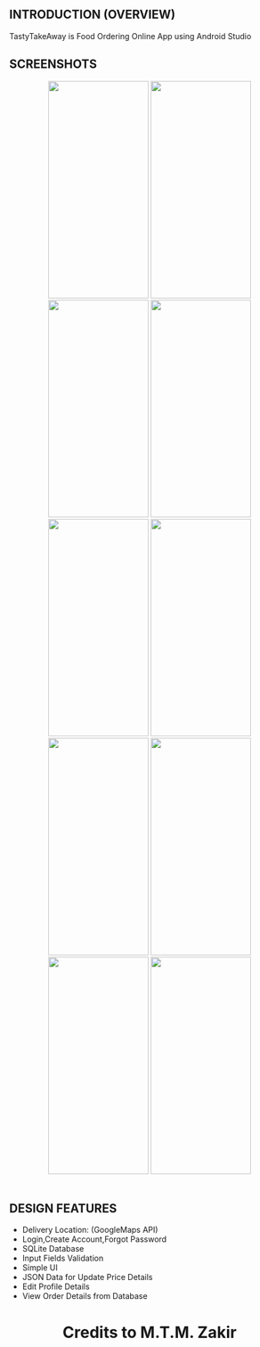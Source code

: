 ## INTRODUCTION (OVERVIEW)

TastyTakeAway is Food Ordering Online App using Android Studio

## SCREENSHOTS
<div align="center">
    <img src="https://github.com/user-attachments/assets/8aabd2de-a4d4-437f-999e-ee78e68e53a6" width="180" height="390" />
    <img src="https://github.com/user-attachments/assets/25f921ef-e09c-4324-be7c-e93743f8dc40" width="180" height="390" />
    <img src="https://github.com/user-attachments/assets/5647e0d6-8eea-4c1b-9299-b63943aca866" width="180" height="390" />
    <img src="https://github.com/user-attachments/assets/b07831f1-5937-4d9d-8495-4c0987f141d3" width="180" height="390" />
    <img src="https://github.com/user-attachments/assets/f4d9a361-a1ba-43d6-a28e-bc405c7aae5b" width="180" height="390" />
    <img src="https://github.com/user-attachments/assets/4be1cfa0-4089-4c36-b1a2-cfffc3686951" width="180" height="390" />
    <img src="https://github.com/user-attachments/assets/14ab17a9-00c6-4e3c-a2e5-21be13f72322" width="180" height="390" />
    <img src="https://github.com/user-attachments/assets/af23dbf1-79cb-4cd0-b9f6-de3d6729b163" width="180" height="390" />
    <img src="https://github.com/user-attachments/assets/64ff5447-7212-4c18-a2ae-c8a06a6b7a19" width="180" height="390" />
    <img src="https://github.com/user-attachments/assets/380e4c7e-badd-4d85-af52-0038f32b09da" width="180" height="390" />
</div>
<br>

## DESIGN FEATURES
<ul>
<li>Delivery Location: (GoogleMaps API)</li>
<li>Login,Create Account,Forgot Password</li>
<li>SQLite Database</li>
<li>Input Fields Validation</li>
<li>Simple UI</li>
<li>JSON Data for Update Price Details</li>
<li>Edit Profile Details</li>
<li>View Order Details from Database</li>
</ul>

<h1 align="center">Credits to M.T.M. Zakir</h1>




